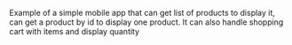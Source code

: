 Example of a simple mobile app that can get list of products to display it, can get a product by id to display one product. It can also handle shopping cart with items and display quantity

